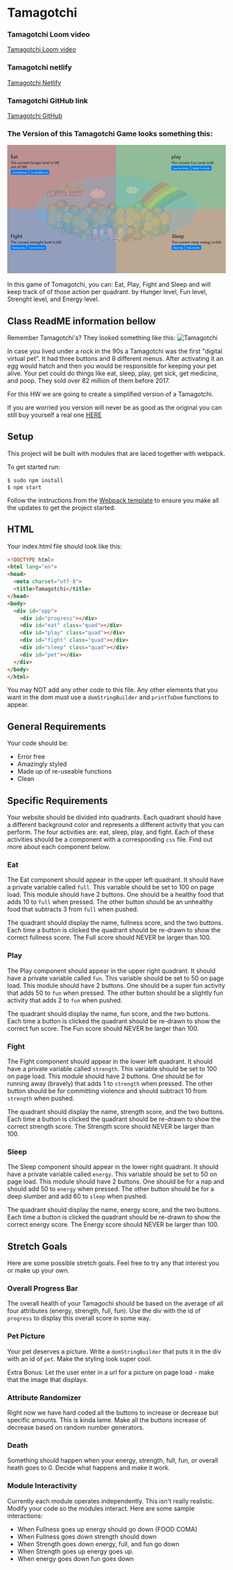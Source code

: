 # Tamagotchi

### Tamagotchi Loom video
[Tamagotchi Loom video](https://www.loom.com/share/48b9a814d8dd47c493e3e92667061c7e)

### Tamagotchi netlify
[Tamagotchi Netlify](https://juan-davila-tamagochi.netlify.app/)

### Tamagotchi GitHub link
[Tamagotchi GitHub](https://github.com/JuanDavila1101/ASSIGNMENT-Tamagotchi)

### The Version of this Tamagotchi Game looks something this:
![Tamagotchi](./JID_tamagotchi.jpg)

In this game of Tomagotchi, you can: Eat, Play, Fight and Sleep and will keep track of of those action per quadrant. by Hunger level, Fun level, Strenght level, and Energy level.

## Class ReadME information bellow

Remember Tamagotchi's?  They looked something like this:
![Tamagotchi](./tamagotchi.jpg)

In case you lived under a rock in the 90s a Tamagotchi was the first "digital virtual pet".  It had three buttons and 8 different menus.  After activating it an egg would hatch and then you would be responsible for keeping your pet alive.  Your pet could do things like eat, sleep, play, get sick, get medicine, and poop.  They sold over 82 million of them before 2017.

For this HW we are going to create a simplified version of a Tamagotchi.

If you are worried you version will never be as good as the original you can still buy yourself a real one [HERE](https://www.bandai.com/tamagotchi/)

## Setup
This project will be built with modules that are laced together with webpack.

To get started run:
```
$ sudo npm install
$ npm start
```

Follow the instructions from the [Webpack template](https://github.com/nss-nightclass-projects/webpack-template/blob/master/README.md) to ensure you make all the updates to get the project started.

## HTML
Your index.html file should look like this:
```html
<!DOCTYPE html>
<html lang="en">
<head>
  <meta charset="utf-8">
  <title>Tamagotchi</title>
</head>
<body>
  <div id="app">
    <div id="progress"></div>
    <div id="eat" class="quad"></div>
    <div id="play" class="quad"></div>
    <div id="fight" class="quad"></div>
    <div id="sleep" class="quad"></div>
    <div id="pet"></div>
  </div>
</body>
</html>
```
You may NOT add any other code to this file.  Any other elements that you want in the dom must use a `domStringBuilder` and `printToDom` functions to appear.

## General Requirements
Your code should be:
* Error free
* Amazingly styled
* Made up of re-useable functions
* Clean

## Specific Requirements
Your website should be divided into quadrants.  Each quadrant should have a different background color and represents a different activity that you can perform.  The four activities are: eat, sleep, play, and fight.  Each of these activities should be a component with a corresponding `css` file.  Find out more about each component below.

### Eat
The Eat component should appear in the upper left quadrant.  It should have a private variable called `full`.  This variable should be set to 100 on page load.  This module should have 2 buttons.  One should be a healthy food that adds 10 to `full` when pressed.  The other button should be an unhealthy food that subtracts 3 from `full` when pushed.

The quadrant should display the name, fullness score, and the two buttons. Each time a button is clicked the quadrant should be re-drawn to show the correct fullness score. The Full score should NEVER be larger than 100.

### Play
The Play component should appear in the upper right quadrant.  It should have a private variable called `fun`.  This variable should be set to 50 on page load.  This module should have 2 buttons.  One should be a super fun activity that adds 50 to `fun` when pressed.  The other button should be a slightly fun activity that adds 2 to `fun` when pushed.

The quadrant should display the name, fun score, and the two buttons. Each time a button is clicked the quadrant should be re-drawn to show the correct fun score. The Fun score should NEVER be larger than 100.

### Fight
The Fight component should appear in the lower left quadrant.  It should have a private variable called `strength`.  This variable should be set to 100 on page load.  This module should have 2 buttons.  One should be for running away (bravely) that adds 1 to `strength` when pressed.  The other button should be for committing violence and should subtract 10 from `strength` when pushed.

The quadrant should display the name, strength score, and the two buttons. Each time a button is clicked the quadrant should be re-drawn to show the correct strength score. The Strength score should NEVER be larger than 100.

### Sleep
The Sleep component should appear in the lower right quadrant.  It should have a private variable called `energy`.  This variable should be set to 50 on page load.  This module should have 2 buttons.  One should be for a nap and should add 50 to `energy` when pressed.  The other button should be for a deep slumber and add 60 to `sleep` when pushed.

The quadrant should display the name, energy score, and the two buttons. Each time a button is clicked the quadrant should be re-drawn to show the correct energy score.  The Energy score should NEVER be larger than 100.

## Stretch Goals
Here are some possible stretch goals. Feel free to try any that interest you or make up your own.

### Overall Progress Bar
The overall health of your Tamagochi should be based on the average of all four attributes (energy, strength, full, fun).  Use the div with the id of `progress` to display this overall score in some way.

### Pet Picture
Your pet deserves a picture.  Write a `domStringBuilder` that puts it in the div with an id of `pet`.  Make the styling look super cool.

Extra Bonus:  Let the user enter in a url for a picture on page load - make that the image that displays.

### Attribute Randomizer
Right now we have hard coded all the buttons to increase or decrease but specific amounts.  This is kinda lame.  Make all the buttons increase of decrease based on random number generators.

### Death
Something should happen when your energy, strength, full, fun, or overall heath goes to 0.  Decide what happens and make it work.

### Module Interactivity
Currently each module operates independently.  This isn't really realistic.  Modify your code so the modules interact.  Here are some sample interactions:
* When Fullness goes up energy should go down (FOOD COMA)
* When Fullness goes down strength should down
* When Strength goes down energy, full, and fun go down
* When Strength goes up energy goes up.
* When energy goes down fun goes down

